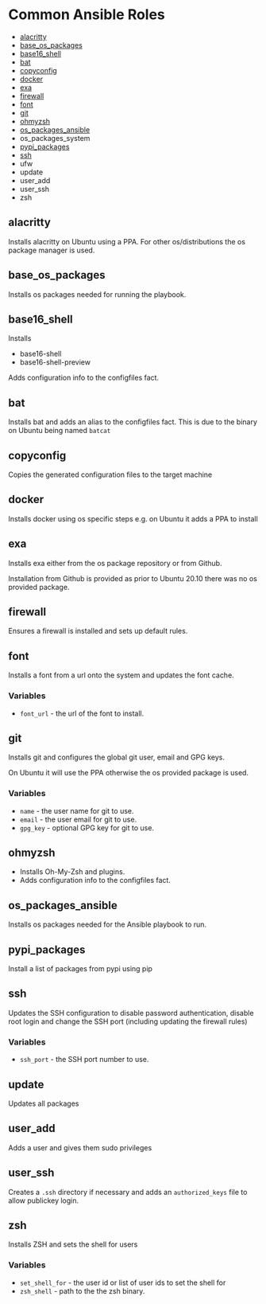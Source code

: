 # Common Ansible Roles

* [alacritty](#alacritty)
* [base_os_packages](#base_os_packages)
* [base16_shell](#base16_shell)
* [bat](#bat)
* [copyconfig](#copyconfig)
* [docker](#docker)
* [exa](#exa)
* [firewall](#firewall)
* [font](#font)
* [git](#git)
* [ohmyzsh](#ohmyzsh)
* [os_packages_ansible](#os_packages_ansible)
* os_packages_system
* [pypi_packages](#pypi_packages)
* [ssh](#ssh)
* ufw
* update
* user_add
* user_ssh
* zsh

## <span id="alacritty">alacritty</span>

Installs alacritty on Ubuntu using a PPA. For other os/distributions the os
package manager is used.

## <span id="base_os_packages">base_os_packages</span>

Installs os packages needed for running the playbook.

## <span id="base16_shell">base16_shell</span>

Installs

* base16-shell
* base16-shell-preview

Adds configuration info to the configfiles fact.

## <span id="bat">bat</span>

Installs bat and adds an alias to the configfiles fact. This is due to the binary on
Ubuntu being named `batcat`


## <span id="copyconfig">copyconfig</span>

Copies the generated configuration files to the target machine

## <span id="docker">docker</span>

Installs docker using os specific steps e.g. on Ubuntu it adds a PPA to install

## <span id="exa">exa</span>

Installs exa either from the os package repository or from Github.

Installation from Github is provided as prior to Ubuntu 20.10 there was no os
provided package.

## <span id="firewall">firewall</span>

Ensures a firewall is installed and sets up default rules.

## <span id="font">font</span>

Installs a font from a url onto the system and updates the font cache.

### Variables

* `font_url` - the url of the font to install.

## <span id="git">git</span>

Installs git and configures the global git user, email and GPG keys.

On Ubuntu it will use the PPA otherwise the os provided package is used.

### Variables

* `name` - the user name for git to use.
* `email` - the user email for git to use.
* `gpg_key` - optional GPG key for git to use.

## <span id="ohmyzsh">ohmyzsh</span>

* Installs Oh-My-Zsh and plugins.
* Adds configuration info to the configfiles fact.

## <span id="os_packages_ansible">os_packages_ansible</span>

Installs os packages needed for the Ansible playbook to run.

## <span id="pypi_packages">pypi_packages</span>

Install a list of packages from pypi using pip

## <span id="ssh">ssh</span>

Updates the SSH configuration to disable password authentication, disable root login and change the SSH port (including updating the firewall rules)

### Variables

* `ssh_port` - the SSH port number to use.

## <span id="update">update</span>

Updates all packages

## <span id="user_add">user_add</span>

Adds a user and gives them sudo privileges

## <span id="user_ssh">user_ssh</span>

Creates a `.ssh` directory if necessary and adds an `authorized_keys` file to allow publickey login.

## <span id="zsh">zsh</span>

Installs ZSH and sets the shell for users

### Variables

* `set_shell_for` - the user id or list of user ids to set the shell for
* `zsh_shell` - path to the the zsh binary.
